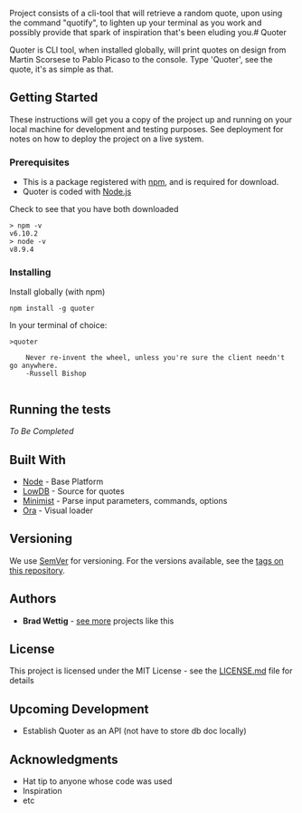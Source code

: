 Project consists of a cli-tool that will retrieve a random quote, upon using the command "quotify", to lighten up your terminal as you work and possibly provide that spark of inspiration that's been eluding you.# Quoter

Quoter is CLI tool, when installed globally, will print quotes on design from Martin Scorsese to Pablo Picaso to the console.
Type 'Quoter', see the quote, it's as simple as that.

## Getting Started

These instructions will get you a copy of the project up and running on your local machine for development and testing purposes. See deployment for notes on how to deploy the project on a live system.

### Prerequisites

- This is a package registered with [npm](https://www.npmjs.com/get-npm), and is required for download.
- Quoter is coded with [Node.js](https://nodejs.org/en/download/)

Check to see that you have both downloaded
```
> npm -v
v6.10.2
> node -v
v8.9.4
```

### Installing

Install globally (with npm)

```
npm install -g quoter
```
In your terminal of choice:
```
>quoter

    Never re-invent the wheel, unless you're sure the client needn't go anywhere.
    -Russell Bishop
    
```

## Running the tests

*To Be Completed*

## Built With

* [Node](http://www.dropwizard.io/1.0.2/docs/) - Base Platform
* [LowDB](https://maven.apache.org/) - Source for quotes
* [Minimist](https://rometools.github.io/rome/) - Parse input parameters, commands, options
* [Ora](https://rometools.github.io/rome/) - Visual loader

## Versioning

We use [SemVer](http://semver.org/) for versioning. For the versions available, see the [tags on this repository](https://github.com/bradford-james/quoter/tags). 

## Authors

* **Brad Wettig** - [see more](https://www.bwettig.com/) projects like this

## License

This project is licensed under the MIT License - see the [LICENSE.md](LICENSE.md) file for details

## Upcoming Development

- Establish Quoter as an API (not have to store db doc locally)

## Acknowledgments

* Hat tip to anyone whose code was used
* Inspiration
* etc

